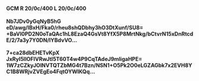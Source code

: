 #### GCM R 20/0c/400 L 20/0c/400
**Nb7JDv0yGqNyB5hG**<br/>**eD/awg/IBxH/Fka0/rheu8shQDbhy3hO3DtXunf/SU8=**<br/>**+BaVI0PD2N0oTaQAc1hL8EzaQ4GsVt8YfX5P8MrtNkg/bCtvrN15xDnRtcdE/2/7a3y7Y0DN/lYBdvVO...**<br/><br/>
**7+ca28dbEHETvKpX**<br/>**JxRyI5lIOFIVRwJtl5T60T4w4P9CqTAdeJ9mligaHPE=**<br/>**1W7zCZkyJOINVTQTZbMG4t7Bzn/NSN1+O5Pk2O0eLGZAGbk7x2EVH8YC1B8WRjvZVEgEo4FqtOYWlKQq...**